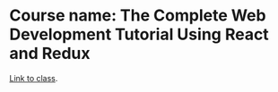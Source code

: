 # Course name: The Complete Web Development Tutorial Using React and Redux

[Link to class](https://www.udemy.com/the-complete-web-development-tutorial-using-react-and-redux/learn/v4/overview).
